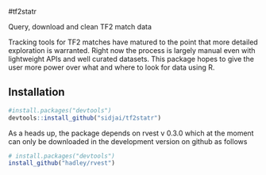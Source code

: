 #tf2statr

Query, download and clean TF2 match data

Tracking tools for TF2 matches have matured to the point that more detailed exploration is warranted. Right now the process is largely manual even with lightweight APIs and well curated datasets. This package hopes to give the user more power over what and where to look for data using R.

## Installation

```r
#install.packages("devtools")
devtools::install_github("sidjai/tf2statr")
```
As a heads up, the package depends on rvest v 0.3.0 which at the moment can only be downloaded in the development version on github as follows

```r
# install.packages("devtools")
install_github("hadley/rvest")

```
